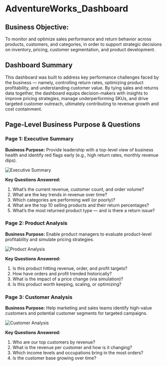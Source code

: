 # AdventureWorks_Dashboard

## Business Objective:
To monitor and optimize sales performance and return behavior across products, customers, and categories, in order to support strategic decisions on inventory, pricing, customer segmentation, and product development.

## Dashboard Summary
This dashboard was built to address key performance challenges faced by the business — namely, controlling return rates, optimizing product profitability, and understanding customer value. By tying sales and returns data together, the dashboard equips decision-makers with insights to improve pricing strategies, manage underperforming SKUs, and drive targeted customer outreach, ultimately contributing to revenue growth and cost containment.

## Page-Level Business Purpose & Questions

### Page 1: Executive Summary

**Business Purpose:** Provide leadership with a top-level view of business health and identify red flags early (e.g., high return rates, monthly revenue dips).

![Executive Summary](https://github.com/dbshreyas/AdventureWorks_Dashboard_Power_BI/blob/main/Dashboard%20Snapshots/1%20Executive%20Summary.png)

**Key Questions Answered:**

1. What’s the current revenue, customer count, and order volume?
2. What are the key trends in revenue over time?
3. Which categories are performing well (or poorly)?
4. What are the top 10 selling products and their return percentages?
5. What’s the most returned product type — and is there a return issue?


### Page 2: Product Analysis

**Business Purpose:** Enable product managers to evaluate product-level profitability and simulate pricing strategies.

![Product Analysis](https://github.com/dbshreyas/AdventureWorks_Dashboard_Power_BI/blob/main/Dashboard%20Snapshots/2%20Product%20Details.png)

**Key Questions Answered:**

1. Is this product hitting revenue, order, and profit targets?
2. How have orders and profit trended historically?
3. What is the impact of a price change (via simulation)?
4. Is this product worth keeping, scaling, or optimizing?

### Page 3: Customer Analysis

**Business Purpose:** Help marketing and sales teams identify high-value customers and potential customer segments for targeted campaigns.

![Customer Analysis](https://github.com/dbshreyas/AdventureWorks_Dashboard_Power_BI/blob/main/Dashboard%20Snapshots/3%20Customer%20Details.png)

**Key Questions Answered:**

1. Who are our top customers by revenue?
2. What is the revenue per customer and how is it changing?
3. Which income levels and occupations bring in the most orders?
4. Is the customer base growing over time?



